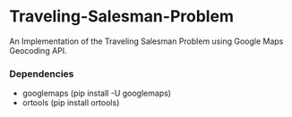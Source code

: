 # Traveling-Salesman-Problem
An Implementation of the Traveling Salesman Problem using Google Maps Geocoding API. 
### Dependencies
  - googlemaps (pip install -U googlemaps)
  - ortools (pip install ortools)
  
